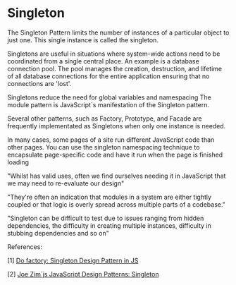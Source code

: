 # Singleton

The Singleton Pattern limits the number of instances of a particular object to just one. This single instance is called the 
singleton.

Singletons are useful in situations where system-wide actions need to be coordinated from a single central place. An example is 
a database connection pool. The pool manages the creation, destruction, and lifetime of all database connections for the entire application
ensuring that no connections are 'lost'.

Singletons reduce the need for global variables and namespacing
The module pattern is JavaScript`s manifestation of the Singleton pattern.

Several other patterns, such as Factory, Prototype, and Facade are frequently implementated as Singletons when only one instance is needed.

In many cases, some pages of a site run different JavaScript code than other pages. You can use the singleton namespacing technique to encapsulate page-specific
code and have it run when the page is finished loading

"Whilst has valid uses, often we find ourselves needing it in JavaScript that we may need to re-evaluate our design"

"They're often an indication that modules in a system are either tightly coupled or that logic is overly spread across multiple parts of a codebase."

"Singleton can be difficult to test due to issues ranging from hidden dependencies, the difficulty in creating multiple instances, difficulty in stubbing dependencies and so on"

References:

[1] [Do factory: Singleton Design Pattern in JS](http://www.dofactory.com/javascript/singleton-design-pattern)

[2] [Joe Zim`js JavaScript Design Patterns: Singleton](http://www.joezimjs.com/javascript/javascript-design-patterns-singleton/)


